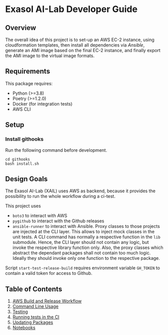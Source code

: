 # Exasol AI-Lab Developer Guide

## Overview

The overall idea of this project is to set-up an AWS EC-2 instance, using cloudformation templates, then install all
dependencies via _Ansible_, generate an AMI image based on the final EC-2 instance, and finally export the AMI image to
the virtual image formats.

## Requirements

This package requires:

* Python (>=3.8)
* Poetry (>=1.2.0)
* Docker (for integration tests)
* AWS CLI

## Setup

### Install githooks

Run the following command before development.

```shell
cd githooks
bash install.sh
```

## Design Goals

The Exasol AI-Lab (XAIL) uses AWS as backend, because it provides the possibility to run the whole workflow during a ci-test.

This project uses

* `boto3` to interact with AWS
* `pygithub` to interact with the Github releases
* `ansible-runner` to interact with Ansible.
  Proxy classes to those projects are injected at the CLI layer. This allows to inject mock classes in the unit tests.
  A CLI command has normally a respective function in the `lib` submodule. Hence, the CLI layer should not contain any
  logic, but invoke the respective library function only. Also, the proxy classes which abstract the dependant packages
  shall not contain too much logic. Ideally they should invoke only one function to the respective package.

Script `start-test-release-build` requires environment variable `GH_TOKEN` to contain a valid token for access to Github.

## Table of Contents

1. [AWS Build and Release Workflow](aws.md)
2. [Command Line Usage](commands.md)
3. [Testing](testing.md)
4. [Running tests in the CI](ci.md)
5. [Updating Packages](updating_packages.md)
6. [Notebooks](notebooks.md)


